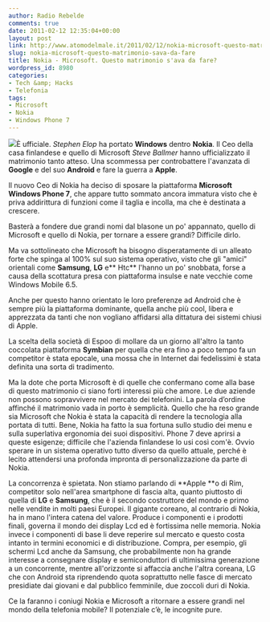 ```yaml
---
author: Radio Rebelde
comments: true
date: 2011-02-12 12:35:04+00:00
layout: post
link: http://www.atomodelmale.it/2011/02/12/nokia-microsoft-questo-matrimonio-sava-da-fare/
slug: nokia-microsoft-questo-matrimonio-sava-da-fare
title: Nokia - Microsoft. Questo matrimonio s'ava da fare?
wordpress_id: 8980
categories:
- Tech &amp; Hacks
- Telefonia
tags:
- Microsoft
- Nokia
- Windows Phone 7
---
```


![](http://www.atomodelmale.it/wp-content/uploads/2011/02/images.jpg)È ufficiale. _Stephen Elop_ ha portato **Windows** dentro **Nokia**.
Il Ceo della casa finlandese e quello di Microsoft _Steve Ballmer_ hanno ufficializzato il matrimonio tanto atteso. Una scommessa per controbattere l'avanzata di **Google** e del suo **Android** e fare la guerra a **Apple**.

Il nuovo Ceo di Nokia ha deciso di sposare la piattaforma **Microsoft Windows Phone 7**, che appare tutto sommato ancora immatura visto che è priva addirittura di funzioni come il taglia e incolla, ma che è destinata a crescere.

Basterà a fondere due grandi nomi dal blasone un po' appannato, quello di Microsoft e quello di Nokia, per tornare a essere grandi? Difficile dirlo.

Ma va sottolineato che Microsoft ha bisogno disperatamente di un alleato forte che spinga al 100% sul suo sistema operativo, visto che gli "amici" orientali come **Samsung**, **LG** e** Htc** l'hanno un po' snobbata, forse a causa della scottatura presa con piattaforma insulse e nate vecchie come Windows Mobile 6.5.

Anche per questo hanno orientato le loro preferenze ad Android che è sempre più la piattaforma dominante, quella anche più cool, libera e apprezzata da tanti che non vogliano affidarsi alla dittatura dei sistemi chiusi di Apple.



La scelta della società di Espoo di mollare da un giorno all'altro la tanto coccolata piattaforma **Symbian** per quella che era fino a poco tempo fa un competitor è stata epocale, una mossa che in Internet dai fedelissimi è stata definita una sorta di tradimento.

Ma la dote che porta Microsoft è di quelle che confermano come alla base di questo matrimonio ci siano forti interessi più che amore. Le due aziende non possono sopravvivere nel mercato dei telefonini. La parola d’ordine affinché il matrimonio vada in porto è semplicità. Quello che ha reso grande sia Microsoft che Nokia è stata la capacità di rendere la tecnologia alla portata di tutti.  Bene, Nokia ha fatto la sua fortuna sullo studio dei menu e sulla superlativa ergonomia dei suoi dispositivi. Phone 7 deve aprirsi a queste esigenze; difficile che l'azienda finlandese lo usi così com'è. Ovvio sperare in un sistema operativo tutto diverso da quello attuale, perché è lecito attendersi una profonda impronta di personalizzazione da parte di Nokia.

La concorrenza è spietata. Non stiamo parlando di **Apple **o di Rim, competitor solo nell'area smartphone di fascia alta, quanto piuttosto di quella di **LG** e **Samsung**, che è il secondo costruttore del mondo e primo nelle vendite in molti paesi Europei. Il gigante coreano, al contrario di Nokia, ha in mano l'intera catena del valore. Produce i componenti e i prodotti finali, governa il mondo dei display Lcd ed è fortissima nelle memoria. Nokia invece i componenti di base li deve reperire sul mercato e questo costa intanto in termini economici e di distribuzione. Compra, per esempio, gli schermi Lcd anche da Samsung, che probabilmente non ha grande interesse a consegnare display e semiconduttori di ultimissima generazione a un concorrente, mentre all'orizzonte si affaccia anche l'altra coreana, LG che con Android sta riprendendo quota soprattutto nelle fasce di mercato presidiate dai giovani e dal pubblico femminile, due zoccoli duri di Nokia.

Ce la faranno i coniugi Nokia e Microsoft a ritornare a essere grandi nel mondo della telefonia mobile? Il potenziale c’è, le incognite pure.
